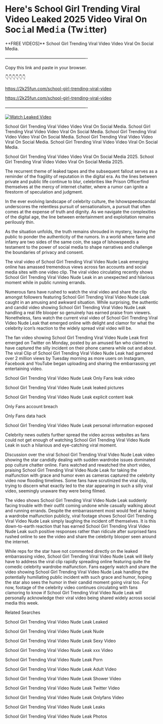 # Here's School Girl Trending Viral Video Leaked 2025 Video Viral On Soc𝚒al Med𝚒a (Tw𝚒tter)

++FREE VIDEOS]** School Girl Trending Viral Video Video Viral On Social Media.

———————————————————-

Copy this link and paste in your browser.

👇👇👇👇👇👇

https://2k25fun.com/school-girl-trending-viral-video

https://2k25fun.com/school-girl-trending-viral-video

———————————————————-

[![Watch Leaked Video](https://miro.medium.com/v2/resize:fit:828/format:webp/1*cilzJN44JGOrTw9NJCrNHA.gif "Watch Leaked Video")](https://2k25fun.com/school-girl-trending-viral-video)

School Girl Trending Viral Video Video Viral On Social Media. School Girl Trending Viral Video Video Viral On Social Media. School Girl Trending Viral Video Video Viral On Social Media. School Girl Trending Viral Video Video Viral On Social Media. School Girl Trending Viral Video Video Viral On Social Media.

School Girl Trending Viral Video Video Viral On Social Media 2025. School Girl Trending Viral Video Video Viral On Social Media 2025.

The recurrent theme of leaked tapes and the subsequent fallout serves as a reminder of the fragility of reputation in the digital era. As the lines between private and public life continue to blur, celebrities like Prison Officerfind themselves at the mercy of internet chatter, where a rumor can ignite a firestorm of speculation and judgment.

In the ever evolving landscape of celebrity culture, the Ishowspeedscandal underscores the relentless pursuit of sensationalism, a pursuit that often comes at the expense of truth and dignity. As we navigate the complexities of the digital age, the line between entertainment and exploitation remains perilously thin.

As the situation unfolds, the truth remains shrouded in mystery, leaving the public to ponder the authenticity of the rumors. In a world where fame and infamy are two sides of the same coin, the saga of Ishowspeedis a testament to the power of social media to shape narratives and challenge the boundaries of privacy and consent.

The viral video of School Girl Trending Viral Video Nude Leak emerging online has amassed tremendous views across fan accounts and social media sites with one video clip. The viral video circulating recently shows School Girl Trending Viral Video Nude Leak in an unexpected and hilarious moment while in public running errands.

Numerous fans have rushed to watch the viral video and share the clip amongst followers featuring School Girl Trending Viral Video Nude Leak caught in an amusing and awkward situation. While surprising, the authentic and candid video showing School Girl Trending Viral Video Nude Leak handling a real life blooper so genuinely has earned praise from viewers. Nonetheless, fans watch the current viral video of School Girl Trending Viral Video Nude Leak that emerged online with delight and clamor for what the celebrity icon’s reaction to the widely spread viral video will be.

The fan video showing School Girl Trending Viral Video Nude Leak first emerged on Twitter on Monday, posted by an amused fan who claimed to have captured the silly incident on their phone camera while out and about. The viral Clip of School Girl Trending Viral Video Nude Leak had garnered over 2 million views by Tuesday morning as more users on Instagram, Facebook and YouTube began uploading and sharing the embarrassing yet entertaining video.

School Girl Trending Viral Video Nude Leak Only Fans leak video

School Girl Trending Viral Video Nude Leak leaked pictures

School Girl Trending Viral Video Nude Leak explicit content leak

Only Fans account breach

Only Fans data hack

School Girl Trending Viral Video Nude Leak personal information exposed

Celebrity news outlets further spread the video across websites as fans could not get enough of watching School Girl Trending Viral Video Nude Leak in such a hilarious and eye-catching viral moment.

Discussion over the viral School Girl Trending Viral Video Nude Leak video showing the star candidly dealing with sudden wardrobe issues dominated pop culture chatter online. Fans watched and rewatched the short video, praising School Girl Trending Viral Video Nude Leak for taking the malfunction with grace and humor even as cameras captured the celebrity video now flooding timelines. Some fans have scrutinized the viral clip, trying to discern what exactly led to the star appearing in such a silly viral video, seemingly unaware they were being filmed.

The video shows School Girl Trending Viral Video Nude Leak suddenly facing trouble with their outfit coming undone while casually walking about and running errands. Despite the embarrassment most would feel at having a wardrobe malfunction publicly, viral footage shows School Girl Trending Viral Video Nude Leak simply laughing the incident off themselves. It is this down-to-earth reaction that has earned School Girl Trending Viral Video Nude Leak such positive responses rather than ridicule after surprised fans rushed online to see the video and share the celebrity blooper seen around the internet.

While reps for the star have not commented directly on the leaked embarrassing video, School Girl Trending Viral Video Nude Leak will likely have to address the viral clip rapidly spreading online featuring quite the comedic celebrity wardrobe malfunction. Fans eagerly watch and share the video showing School Girl Trending Viral Video Nude Leak handling the potentially humiliating public incident with such grace and humor, hoping the star also sees the humor in their candid moment going viral too. For now, footage of the celebrity video continues circulating with fans clamoring to know if School Girl Trending Viral Video Nude Leak will personally acknowledge their viral video being shared widely across social media this week.

Related Searches

School Girl Trending Viral Video Nude Leak Leaked

School Girl Trending Viral Video Nude Leak Nude

School Girl Trending Viral Video Nude Leak Sexy Video

School Girl Trending Viral Video Nude Leak xxx Video

School Girl Trending Viral Video Nude Leak Porn

School Girl Trending Viral Video Nude Leak Adult Video

School Girl Trending Viral Video Nude Leak Shower Video

School Girl Trending Viral Video Nude Leak Twitter Video

School Girl Trending Viral Video Nude Leak Onlyfans Video

School Girl Trending Viral Video Nude Leak Leaks

School Girl Trending Viral Video Nude Leak Photos